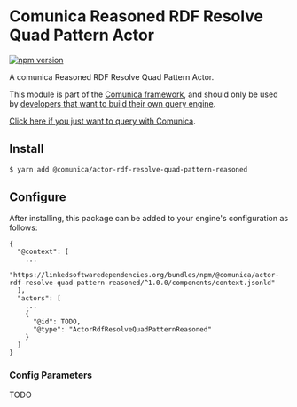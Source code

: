 # Comunica Reasoned RDF Resolve Quad Pattern Actor

[![npm version](https://badge.fury.io/js/%40comunica%2Factor-rdf-resolve-quad-pattern-reasoned.svg)](https://www.npmjs.com/package/@comunica/actor-rdf-resolve-quad-pattern-reasoned)

A comunica Reasoned RDF Resolve Quad Pattern Actor.

This module is part of the [Comunica framework](https://github.com/comunica/comunica),
and should only be used by [developers that want to build their own query engine](https://comunica.dev/docs/modify/).

[Click here if you just want to query with Comunica](https://comunica.dev/docs/query/).

## Install

```bash
$ yarn add @comunica/actor-rdf-resolve-quad-pattern-reasoned
```

## Configure

After installing, this package can be added to your engine's configuration as follows:
```text
{
  "@context": [
    ...
    "https://linkedsoftwaredependencies.org/bundles/npm/@comunica/actor-rdf-resolve-quad-pattern-reasoned/^1.0.0/components/context.jsonld"  
  ],
  "actors": [
    ...
    {
      "@id": TODO,
      "@type": "ActorRdfResolveQuadPatternReasoned"
    }
  ]
}
```

### Config Parameters

TODO
